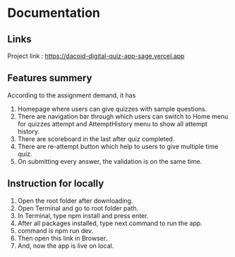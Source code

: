 # Documentation

## Links
Project link :  https://dacoid-digital-quiz-app-sage.vercel.app

## Features summery

According to the assignment demand, it has
1. Homepage where users can give quizzes with sample questions.
2. There are navigation bar through which users can switch to Home menu for quizzes attempt and AttemptHistory menu to show all attempt history.
3. There are scoreboard in the last after quiz completed.
4. There are re-attempt button which help to users to give multiple time quiz.
5. On submitting every answer, the validation is on the same time.

## Instruction for locally
1. Open the root folder after downloading.
2. Open Terminal and go to root folder path.
3. In Terminal, type npm install and press enter.
4. After all packages installed, type next command to run the app.
5. command is npm run dev.
6. Then open this link in Browser.
7. And, now the app is live on local.


